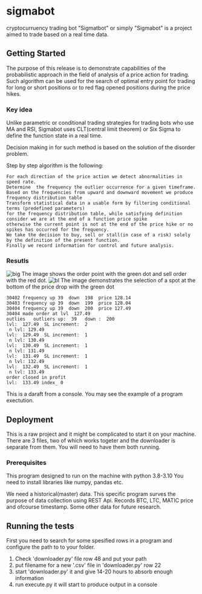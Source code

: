 # sigmabot
cryptocurruency trading bot 
"Sigmatbot" or simply "Sigmabot" is a project aimed to trade based on a real time data.

## Getting Started

The purpose of this release is to demonstrate capabilities of the probabilistic approach 
in the field of analysis of a price action for trading.
Such algorithm can be used for the search of optimal entry point for trading for long or short positions or to red flag
opened positions during the price hikes.

### Key idea
Unlike parametric or conditional trading strategies for trading bots who use MA and RSI,
Sigmabot uses CLT(central limit theorem) or Six Sigma to define the function state in a real time.

Decision making in for such method is based on the solution of the disorder problem. 

Step by step algorithm is the following:
```
For each direction of the price action we detect abnormalities in speed rate.
Determine  the frequency the outlier occurrence for a given timeframe.
Based on the frequencies from upward and downward movement we produce frequency distribution table
Transform statistical data in a usable form by filtering conditional terms (predefined parameters) 
for the frequency distribution table, while satisfying definition consider we are at the end of a function price spike
otherwise the current point is not at the end of the price hike or no spikes has occurred for the frequency. 
We take the decision to buy, sell or stall(in case of a risk) solely by the definition of the present function.
Finally we record information for control and future analysis.
```

### Resutls

![big](https://user-images.githubusercontent.com/105378638/168127133-fec516ea-b691-4beb-8142-cd307b6b8d50.png)
The image shows the order point with the green dot and sell order with the red dot.
![bl](https://user-images.githubusercontent.com/105378638/168131764-a6e3222a-00bc-40c1-ab82-14925a027455.png)
The image demonstrates the selection of a spot at the bottom of the price drop with the green dot


```
30402 frequency up 39  down  198  price 128.14
30403 frequency up 39  down  199  price 128.04
30404 frequency up 39  down  200  price 127.49
30404 made order at lvl  127.49
outlies   outliers up:  39   down :  200
lvl:  127.49  SL increment:  2
 n lvl: 129.49
lvl:  129.49  SL increment:  1
 n lvl: 130.49
lvl:  130.49  SL increment:  1
 n lvl: 131.49
lvl:  131.49  SL increment:  1
 n lvl: 132.49
lvl:  132.49  SL increment:  1
 n lvl: 133.49
order closed in profit
lvl:  133.49 index_ 0
```
This is a daraft from a console. You may see the example of a program exectution.

## Deployment
This is a raw project and it might be complicated to start it on your machine.
There are 3 files, two of which works togeter and the downloader is separate from them.
You will need to have them both running. 
### Prerequisites
This program designed to run on the machine with python 3.8-3.10
You need to install libraries like numpy, pandas etc.

We need a historical(master) data. This specific program surves the purpose of data collection using REST Api.
Records BTC, LTC, MATIC price and ofcourse timestamp. Some other data for future research.

## Running the tests
First you need to search for some spesified rows in a program and configure 
the path to to your folder.
1) Check 'downloader.py'  file row 48 and put your path
2) put filename for a new '.csv' file in 'downloader.py' row 22
3) start  'downloader.py' it and give 14-20 hours to absorb enough information
4) run execute.py it will start to produce output in a console


